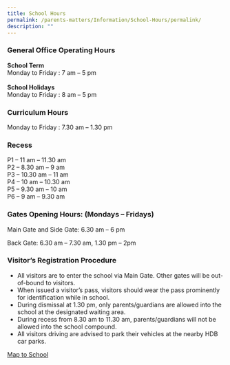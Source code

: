 ```yaml
---
title: School Hours
permalink: /parents-matters/Information/School-Hours/permalink/
description: ""
---
```



###  **General Office Operating Hours**
**School Term**  
Monday to Friday : 7 am – 5 pm<br><br>
**School Holidays**  
Monday to Friday : 8 am – 5 pm

### **Curriculum Hours**
Monday to Friday : 7.30 am – 1.30 pm

### **Recess**
P1 – 11 am – 11.30 am<br>
P2 – 8.30 am – 9 am<br>
P3 – 10.30 am – 11 am<br>
P4 – 10 am – 10.30 am<br>
P5 – 9.30 am – 10 am<br>
P6 – 9 am – 9.30 am
### **Gates Opening Hours: (Mondays – Fridays)**
Main Gate and Side Gate: 6.30 am – 6 pm

Back Gate: 6.30 am – 7.30 am, 1.30 pm – 2pm

### **Visitor’s Registration Procedure**
*   All visitors are to enter the school via Main Gate. Other gates will be out-of-bound to visitors.
*   When issued a visitor’s pass, visitors should wear the pass prominently for identification while in school.
*   During dismissal at 1.30 pm, only parents/guardians are allowed into the school at the designated waiting area.
*   During recess from 8.30 am to 11.30 am, parents/guardians will not be allowed into the school compound.
*   All visitors driving are advised to park their vehicles at the nearby HDB car parks.

[Map to School](https://www.google.com/maps/place/Unity+Primary+School/@1.4003843,103.7460549,17z/data=!4m5!3m4!1s0x0:0x74e5035d50e58a04!8m2!3d1.403245!4d103.74729)
